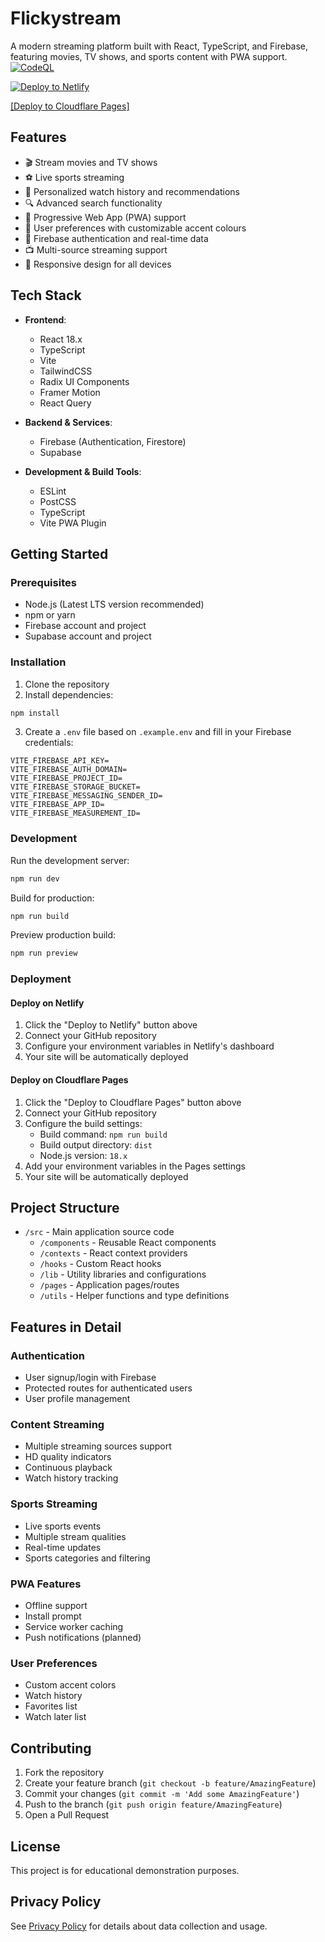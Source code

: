 # Flickystream

A modern streaming platform built with React, TypeScript, and Firebase, featuring movies, TV shows, and sports content with PWA support.
[![CodeQL](https://github.com/chintan992/letsstream2/actions/workflows/github-code-scanning/codeql/badge.svg)](https://github.com/chintan992/letsstream2/actions/workflows/github-code-scanning/codeql)

[![Deploy to Netlify](https://www.netlify.com/img/deploy/button.svg)](https://app.netlify.com/start/deploy?repository=https://github.com/letsdevs/fstream)

[[Deploy to Cloudflare Pages]](https://dash.cloudflare.com/pages/new?from=workers)

## Features

- 🎬 Stream movies and TV shows
- ⚽ Live sports streaming
- 🎯 Personalized watch history and recommendations
- 🔍 Advanced search functionality
- 📱 Progressive Web App (PWA) support
- 🌙 User preferences with customizable accent colours
- 🔐 Firebase authentication and real-time data
- 📺 Multi-source streaming support
- 📱 Responsive design for all devices

## Tech Stack

- **Frontend**:
  - React 18.x
  - TypeScript
  - Vite
  - TailwindCSS
  - Radix UI Components
  - Framer Motion
  - React Query

- **Backend & Services**:
  - Firebase (Authentication, Firestore)
  - Supabase

- **Development & Build Tools**:
  - ESLint
  - PostCSS
  - TypeScript
  - Vite PWA Plugin

## Getting Started

### Prerequisites

- Node.js (Latest LTS version recommended)
- npm or yarn
- Firebase account and project
- Supabase account and project

### Installation

1. Clone the repository
2. Install dependencies:
```bash
npm install
```

3. Create a `.env` file based on `.example.env` and fill in your Firebase credentials:
```
VITE_FIREBASE_API_KEY=
VITE_FIREBASE_AUTH_DOMAIN=
VITE_FIREBASE_PROJECT_ID=
VITE_FIREBASE_STORAGE_BUCKET=
VITE_FIREBASE_MESSAGING_SENDER_ID=
VITE_FIREBASE_APP_ID=
VITE_FIREBASE_MEASUREMENT_ID=
```

### Development

Run the development server:
```bash
npm run dev
```

Build for production:
```bash
npm run build
```

Preview production build:
```bash
npm run preview
```

### Deployment

#### Deploy on Netlify

1. Click the "Deploy to Netlify" button above
2. Connect your GitHub repository
3. Configure your environment variables in Netlify's dashboard
4. Your site will be automatically deployed

#### Deploy on Cloudflare Pages

1. Click the "Deploy to Cloudflare Pages" button above
2. Connect your GitHub repository
3. Configure the build settings:
   - Build command: `npm run build`
   - Build output directory: `dist`
   - Node.js version: `18.x`
4. Add your environment variables in the Pages settings
5. Your site will be automatically deployed

## Project Structure

- `/src` - Main application source code
  - `/components` - Reusable React components
  - `/contexts` - React context providers
  - `/hooks` - Custom React hooks
  - `/lib` - Utility libraries and configurations
  - `/pages` - Application pages/routes
  - `/utils` - Helper functions and type definitions

## Features in Detail

### Authentication
- User signup/login with Firebase
- Protected routes for authenticated users
- User profile management

### Content Streaming
- Multiple streaming sources support
- HD quality indicators
- Continuous playback
- Watch history tracking

### Sports Streaming
- Live sports events
- Multiple stream qualities
- Real-time updates
- Sports categories and filtering

### PWA Features
- Offline support
- Install prompt
- Service worker caching
- Push notifications (planned)

### User Preferences
- Custom accent colors
- Watch history
- Favorites list
- Watch later list

## Contributing

1. Fork the repository
2. Create your feature branch (`git checkout -b feature/AmazingFeature`)
3. Commit your changes (`git commit -m 'Add some AmazingFeature'`)
4. Push to the branch (`git push origin feature/AmazingFeature`)
5. Open a Pull Request

## License

This project is for educational demonstration purposes.

## Privacy Policy

See [Privacy Policy](./src/pages/PrivacyPolicy.tsx) for details about data collection and usage.
